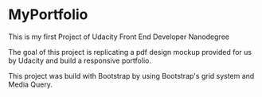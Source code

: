 # MyPortfolio

This is my first Project of Udacity Front End Developer Nanodegree

The goal of this project is replicating a pdf design mockup provided for us by Udacity and build a responsive portfolio.

This project was build with Bootstrap by using Bootstrap's grid system and Media Query.

